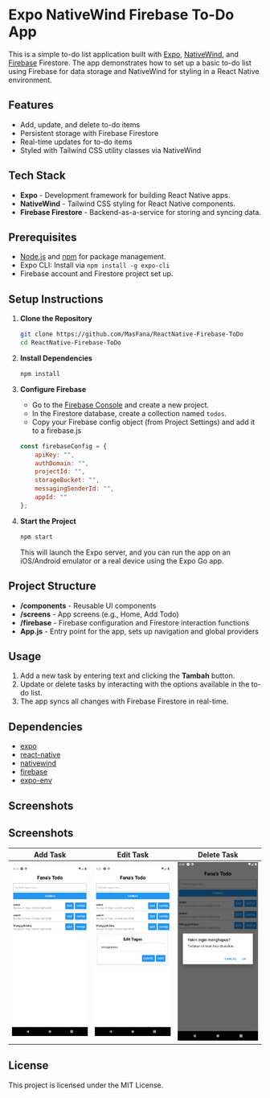 
# Expo NativeWind Firebase To-Do App

This is a simple to-do list application built with [Expo](https://expo.dev/), [NativeWind](https://nativewind.dev/), and [Firebase](https://firebase.google.com/) Firestore. The app demonstrates how to set up a basic to-do list using Firebase for data storage and NativeWind for styling in a React Native environment.

## Features

- Add, update, and delete to-do items
- Persistent storage with Firebase Firestore
- Real-time updates for to-do items
- Styled with Tailwind CSS utility classes via NativeWind

## Tech Stack

- **Expo** - Development framework for building React Native apps.
- **NativeWind** - Tailwind CSS styling for React Native components.
- **Firebase Firestore** - Backend-as-a-service for storing and syncing data.

## Prerequisites

- [Node.js](https://nodejs.org/) and [npm](https://npm.io/) for package management.
- Expo CLI: Install via `npm install -g expo-cli`
- Firebase account and Firestore project set up.

## Setup Instructions

1. **Clone the Repository**

    ```bash
    git clone https://github.com/MasFana/ReactNative-Firebase-ToDo
    cd ReactNative-Firebase-ToDo
    ```

2. **Install Dependencies**

    ```bash
    npm install
    ```

3. **Configure Firebase**

   - Go to the [Firebase Console](https://console.firebase.google.com/) and create a new project.
   - In the Firestore database, create a collection named `todos`.
   - Copy your Firebase config object (from Project Settings) and add it to a firebase.js

    ```javascript
	const firebaseConfig = {
	    apiKey: "",
	    authDomain: "",
	    projectId: "",
	    storageBucket: "",
	    messagingSenderId: "",
	    appId: ""
	};
    ```

4. **Start the Project**

    ```bash
    npm start
    ```

   This will launch the Expo server, and you can run the app on an iOS/Android emulator or a real device using the Expo Go app.

## Project Structure

- **/components** - Reusable UI components
- **/screens** - App screens (e.g., Home, Add Todo)
- **/firebase** - Firebase configuration and Firestore interaction functions
- **App.js** - Entry point for the app, sets up navigation and global providers

## Usage

1. Add a new task by entering text and clicking the **Tambah** button.
2. Update or delete tasks by interacting with the options available in the to-do list.
3. The app syncs all changes with Firebase Firestore in real-time.

## Dependencies

- [expo](https://expo.dev/)
- [react-native](https://reactnative.dev/)
- [nativewind](https://nativewind.dev/)
- [firebase](https://firebase.google.com/docs/web/setup)
- [expo-env](https://docs.expo.dev/guides/environment-variables/)

## Screenshots
## Screenshots

| Add Task | Edit Task | Delete Task |
|----------|-----------|-------------|
| ![Add Task](image.png) | ![Edit Task](edit_image.png) | ![Delete Task](hapus_image.png) |


## License

This project is licensed under the MIT License.
